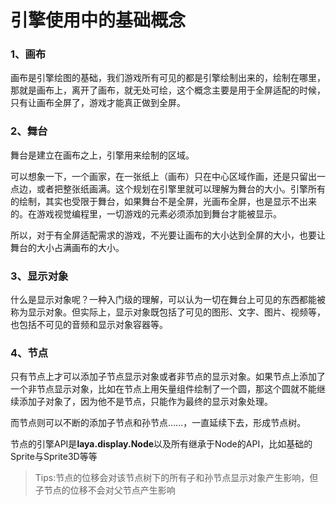 # 引擎使用中的基础概念

### 1、画布

画布是引擎绘图的基础，我们游戏所有可见的都是引擎绘制出来的，绘制在哪里，那就是画布上，离开了画布，就无处可绘，这个概念主要是用于全屏适配的时候，只有让画布全屏了，游戏才能真正做到全屏。

### 2、舞台

舞台是建立在画布之上，引擎用来绘制的区域。

可以想象一下，一个画家，在一张纸上（画布）只在中心区域作画，还是只留出一点边，或者把整张纸画满。这个规划在引擎里就可以理解为舞台的大小。引擎所有的绘制，其实也受限于舞台，如果舞台不是全屏，光画布全屏，也是显示不出来的。在游戏视觉编程里，一切游戏的元素必须添加到舞台才能被显示。

所以，对于有全屏适配需求的游戏，不光要让画布的大小达到全屏的大小，也要让舞台的大小占满画布的大小。

### 3、显示对象

什么是显示对象呢？一种入门级的理解，可以认为一切在舞台上可见的东西都能被称为显示对象。但实际上，显示对象既包括了可见的图形、文字、图片、视频等，也包括不可见的音频和显示对象容器等。

### 4、节点

只有节点上才可以添加子节点显示对象或者非节点的显示对象。如果节点上添加了一个非节点显示对象，比如在节点上用矢量组件绘制了一个圆，那这个圆就不能继续添加子对象了，因为他不是节点，只能作为最终的显示对象处理。

而节点则可以不断的添加子节点和孙节点……，一直延续下去，形成节点树。

节点的引擎API是**laya.display.Node**以及所有继承于Node的API，比如基础的Sprite与Sprite3D等等

> Tips:节点的位移会对该节点树下的所有子和孙节点显示对象产生影响，但子节点的位移不会对父节点产生影响